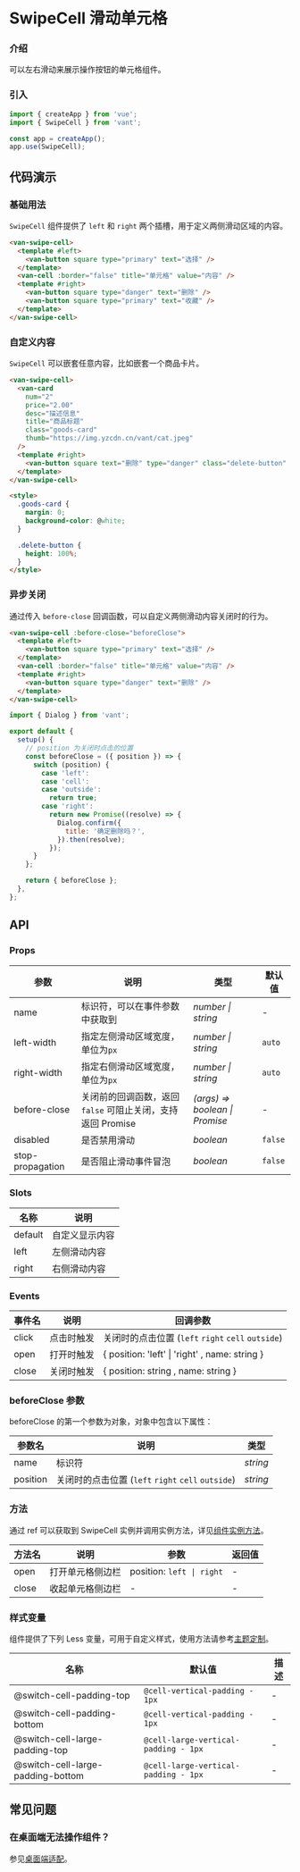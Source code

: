 # SwipeCell 滑动单元格

### 介绍

可以左右滑动来展示操作按钮的单元格组件。

### 引入

```js
import { createApp } from 'vue';
import { SwipeCell } from 'vant';

const app = createApp();
app.use(SwipeCell);
```

## 代码演示

### 基础用法

`SwipeCell` 组件提供了 `left` 和 `right` 两个插槽，用于定义两侧滑动区域的内容。

```html
<van-swipe-cell>
  <template #left>
    <van-button square type="primary" text="选择" />
  </template>
  <van-cell :border="false" title="单元格" value="内容" />
  <template #right>
    <van-button square type="danger" text="删除" />
    <van-button square type="primary" text="收藏" />
  </template>
</van-swipe-cell>
```

### 自定义内容

`SwipeCell` 可以嵌套任意内容，比如嵌套一个商品卡片。

```html
<van-swipe-cell>
  <van-card
    num="2"
    price="2.00"
    desc="描述信息"
    title="商品标题"
    class="goods-card"
    thumb="https://img.yzcdn.cn/vant/cat.jpeg"
  />
  <template #right>
    <van-button square text="删除" type="danger" class="delete-button" />
  </template>
</van-swipe-cell>

<style>
  .goods-card {
    margin: 0;
    background-color: @white;
  }

  .delete-button {
    height: 100%;
  }
</style>
```

### 异步关闭

通过传入 `before-close` 回调函数，可以自定义两侧滑动内容关闭时的行为。

```html
<van-swipe-cell :before-close="beforeClose">
  <template #left>
    <van-button square type="primary" text="选择" />
  </template>
  <van-cell :border="false" title="单元格" value="内容" />
  <template #right>
    <van-button square type="danger" text="删除" />
  </template>
</van-swipe-cell>
```

```js
import { Dialog } from 'vant';

export default {
  setup() {
    // position 为关闭时点击的位置
    const beforeClose = ({ position }) => {
      switch (position) {
        case 'left':
        case 'cell':
        case 'outside':
          return true;
        case 'right':
          return new Promise((resolve) => {
            Dialog.confirm({
              title: '确定删除吗？',
            }).then(resolve);
          });
      }
    };

    return { beforeClose };
  },
};
```

## API

### Props

| 参数 | 说明 | 类型 | 默认值 |
| --- | --- | --- | --- |
| name | 标识符，可以在事件参数中获取到 | _number \| string_ | - |
| left-width | 指定左侧滑动区域宽度，单位为`px` | _number \| string_ | `auto` |
| right-width | 指定右侧滑动区域宽度，单位为`px` | _number \| string_ | `auto` |
| before-close | 关闭前的回调函数，返回 `false` 可阻止关闭，支持返回 Promise | _(args) => boolean \| Promise_ | - |
| disabled | 是否禁用滑动 | _boolean_ | `false` |
| stop-propagation | 是否阻止滑动事件冒泡 | _boolean_ | `false` |

### Slots

| 名称    | 说明           |
| ------- | -------------- |
| default | 自定义显示内容 |
| left    | 左侧滑动内容   |
| right   | 右侧滑动内容   |

### Events

| 事件名 | 说明       | 回调参数                                           |
| ------ | ---------- | -------------------------------------------------- |
| click  | 点击时触发 | 关闭时的点击位置 (`left` `right` `cell` `outside`) |
| open   | 打开时触发 | { position: 'left' \| 'right' , name: string }     |
| close  | 关闭时触发 | { position: string , name: string }                |

### beforeClose 参数

beforeClose 的第一个参数为对象，对象中包含以下属性：

| 参数名   | 说明                                               | 类型     |
| -------- | -------------------------------------------------- | -------- |
| name     | 标识符                                             | _string_ |
| position | 关闭时的点击位置 (`left` `right` `cell` `outside`) | _string_ |

### 方法

通过 ref 可以获取到 SwipeCell 实例并调用实例方法，详见[组件实例方法](#/zh-CN/advanced-usage#zu-jian-shi-li-fang-fa)。

| 方法名 | 说明             | 参数                      | 返回值 |
| ------ | ---------------- | ------------------------- | ------ |
| open   | 打开单元格侧边栏 | position: `left \| right` | -      |
| close  | 收起单元格侧边栏 | -                         | -      |

### 样式变量

组件提供了下列 Less 变量，可用于自定义样式，使用方法请参考[主题定制](#/zh-CN/theme)。

| 名称 | 默认值 | 描述 |
| --- | --- | --- |
| @switch-cell-padding-top | `@cell-vertical-padding - 1px` | - |
| @switch-cell-padding-bottom | `@cell-vertical-padding - 1px` | - |
| @switch-cell-large-padding-top | `@cell-large-vertical-padding - 1px` | - |
| @switch-cell-large-padding-bottom | `@cell-large-vertical-padding - 1px` | - |

## 常见问题

### 在桌面端无法操作组件？

参见[桌面端适配](#/zh-CN/advanced-usage#zhuo-mian-duan-gua-pei)。
